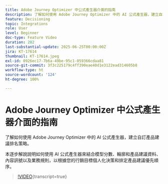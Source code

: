 ```yaml
---
title: Adobe Journey Optimizer 中公式產生器介面的指南
description: 了解如何使用 Adobe Journey Optimizer 中的 AI 公式產生器，建立自訂產品建議排名策略。本逐步解說說明如何使用 AI 公式產生器來結合模型分數、輪廓和產品建議資料、內容訊號以及業務規則，以根據您的行銷目標個人化決策和排定產品建議優先順序。
feature: Decisioning
topic: Integrations
role: User
level: Beginner
doc-type: Feature Video
duration: 282
last-substantial-update: 2025-06-25T00:00:00Z
jira: KT-17614
thumbnail: KT-17614.jpeg
exl-id: 0926ec17-7b6a-49be-95c1-059366cdaa81
source-git-commit: 3f3c225179c4ff390eae40d1e3122ead314605b8
workflow-type: ht
source-wordcount: '124'
ht-degree: 100%

---
```


# Adobe Journey Optimizer 中公式產生器介面的指南

了解如何使用 Adobe Journey Optimizer 中的 AI 公式產生器，建立自訂產品建議排名策略。

本逐步解說說明如何使用 AI 公式產生器來結合模型分數、輪廓和產品建議資料、內容訊號以及業務規則，以根據您的行銷目標個人化決策和排定產品建議優先順序。

>[!VIDEO](https://video.tv.adobe.com/v/3464446/?learn=on&enablevpops){transcript=true}
